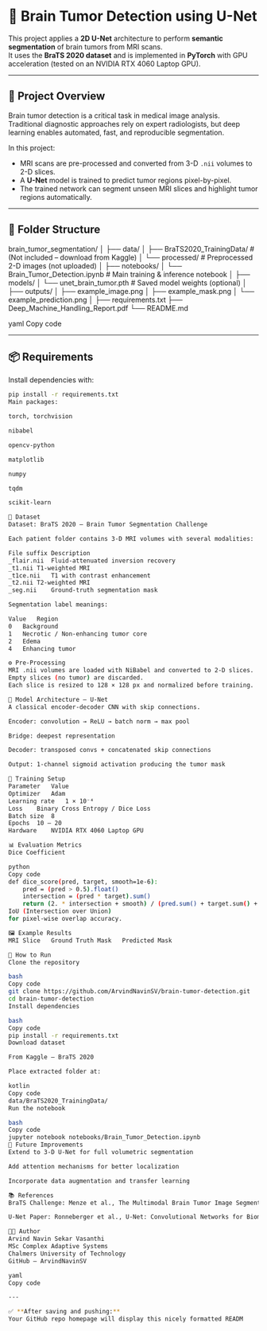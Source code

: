 # 🧠 Brain Tumor Detection using U-Net

This project applies a **2D U-Net** architecture to perform **semantic segmentation** of brain tumors from MRI scans.  
It uses the **BraTS 2020 dataset** and is implemented in **PyTorch** with GPU acceleration (tested on an NVIDIA RTX 4060 Laptop GPU).

---

## 📘 Project Overview

Brain tumor detection is a critical task in medical image analysis.  
Traditional diagnostic approaches rely on expert radiologists, but deep learning enables automated, fast, and reproducible segmentation.

In this project:

- MRI scans are pre-processed and converted from 3-D `.nii` volumes to 2-D slices.  
- A **U-Net** model is trained to predict tumor regions pixel-by-pixel.  
- The trained network can segment unseen MRI slices and highlight tumor regions automatically.

---

## 📂 Folder Structure

brain_tumor_segmentation/
│
├── data/
│ ├── BraTS2020_TrainingData/ # (Not included – download from Kaggle)
│ └── processed/ # Preprocessed 2-D images (not uploaded)
│
├── notebooks/
│ └── Brain_Tumor_Detection.ipynb # Main training & inference notebook
│
├── models/
│ └── unet_brain_tumor.pth # Saved model weights (optional)
│
├── outputs/
│ ├── example_image.png
│ ├── example_mask.png
│ └── example_prediction.png
│
├── requirements.txt
├── Deep_Machine_Handling_Report.pdf
└── README.md

yaml
Copy code

---

## 📦 Requirements

Install dependencies with:

```bash
pip install -r requirements.txt
Main packages:

torch, torchvision

nibabel

opencv-python

matplotlib

numpy

tqdm

scikit-learn

🧩 Dataset
Dataset: BraTS 2020 – Brain Tumor Segmentation Challenge

Each patient folder contains 3-D MRI volumes with several modalities:

File suffix	Description
_flair.nii	Fluid-attenuated inversion recovery
_t1.nii	T1-weighted MRI
_t1ce.nii	T1 with contrast enhancement
_t2.nii	T2-weighted MRI
_seg.nii	Ground-truth segmentation mask

Segmentation label meanings:

Value	Region
0	Background
1	Necrotic / Non-enhancing tumor core
2	Edema
4	Enhancing tumor

⚙️ Pre-Processing
MRI .nii volumes are loaded with NiBabel and converted to 2-D slices.
Empty slices (no tumor) are discarded.
Each slice is resized to 128 × 128 px and normalized before training.

🧠 Model Architecture – U-Net
A classical encoder-decoder CNN with skip connections.

Encoder: convolution → ReLU → batch norm → max pool

Bridge: deepest representation

Decoder: transposed convs + concatenated skip connections

Output: 1-channel sigmoid activation producing the tumor mask

🚀 Training Setup
Parameter	Value
Optimizer	Adam
Learning rate	1 × 10⁻⁴
Loss	Binary Cross Entropy / Dice Loss
Batch size	8
Epochs	10 – 20
Hardware	NVIDIA RTX 4060 Laptop GPU

📊 Evaluation Metrics
Dice Coefficient

python
Copy code
def dice_score(pred, target, smooth=1e-6):
    pred = (pred > 0.5).float()
    intersection = (pred * target).sum()
    return (2. * intersection + smooth) / (pred.sum() + target.sum() + smooth)
IoU (Intersection over Union)
for pixel-wise overlap accuracy.

🖼️ Example Results
MRI Slice	Ground Truth Mask	Predicted Mask

🧾 How to Run
Clone the repository

bash
Copy code
git clone https://github.com/ArvindNavinSV/brain-tumor-detection.git
cd brain-tumor-detection
Install dependencies

bash
Copy code
pip install -r requirements.txt
Download dataset

From Kaggle – BraTS 2020

Place extracted folder at:

kotlin
Copy code
data/BraTS2020_TrainingData/
Run the notebook

bash
Copy code
jupyter notebook notebooks/Brain_Tumor_Detection.ipynb
🧪 Future Improvements
Extend to 3-D U-Net for full volumetric segmentation

Add attention mechanisms for better localization

Incorporate data augmentation and transfer learning

📚 References
BraTS Challenge: Menze et al., The Multimodal Brain Tumor Image Segmentation Benchmark (BRATS), IEEE TMI 2015

U-Net Paper: Ronneberger et al., U-Net: Convolutional Networks for Biomedical Image Segmentation, MICCAI 2015

👨‍💻 Author
Arvind Navin Sekar Vasanthi
MSc Complex Adaptive Systems
Chalmers University of Technology
GitHub – ArvindNavinSV

yaml
Copy code

---

✅ **After saving and pushing:**
Your GitHub repo homepage will display this nicely formatted READM
